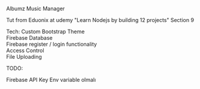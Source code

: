 Albumz Music Manager

Tut from Eduonix at udemy "Learn Nodejs by building 12 projects"
Section 9

Tech:
Custom Bootstrap Theme  
Firebase Database  
Firebase register / login functionality  
Access Control  
File Uploading 

TODO:  

Firebase API Key Env variable olmalı
